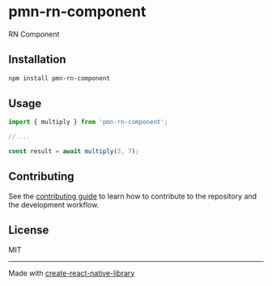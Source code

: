 # pmn-rn-component

RN Component

## Installation

```sh
npm install pmn-rn-component
```

## Usage

```js
import { multiply } from 'pmn-rn-component';

// ...

const result = await multiply(3, 7);
```

## Contributing

See the [contributing guide](CONTRIBUTING.md) to learn how to contribute to the repository and the development workflow.

## License

MIT

---

Made with [create-react-native-library](https://github.com/callstack/react-native-builder-bob)
